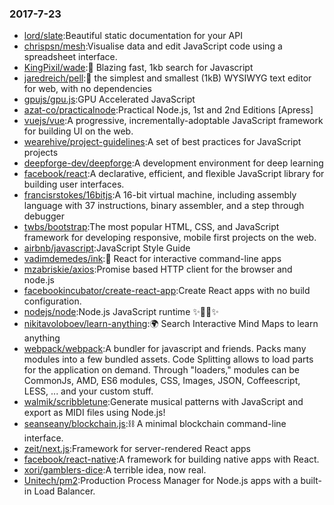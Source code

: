 ### 2017-7-23 
* [lord/slate](https://github.com//lord/slate):Beautiful static documentation for your API 
* [chrispsn/mesh](https://github.com//chrispsn/mesh):Visualise data and edit JavaScript code using a spreadsheet interface. 
* [KingPixil/wade](https://github.com//KingPixil/wade):🌊 Blazing fast, 1kb search for Javascript 
* [jaredreich/pell](https://github.com//jaredreich/pell):📝 the simplest and smallest (1kB) WYSIWYG text editor for web, with no dependencies 
* [gpujs/gpu.js](https://github.com//gpujs/gpu.js):GPU Accelerated JavaScript 
* [azat-co/practicalnode](https://github.com//azat-co/practicalnode):Practical Node.js, 1st and 2nd Editions [Apress] 
* [vuejs/vue](https://github.com//vuejs/vue):A progressive, incrementally-adoptable JavaScript framework for building UI on the web. 
* [wearehive/project-guidelines](https://github.com//wearehive/project-guidelines):A set of best practices for JavaScript projects 
* [deepforge-dev/deepforge](https://github.com//deepforge-dev/deepforge):A development environment for deep learning 
* [facebook/react](https://github.com//facebook/react):A declarative, efficient, and flexible JavaScript library for building user interfaces. 
* [francisrstokes/16bitjs](https://github.com//francisrstokes/16bitjs):A 16-bit virtual machine, including assembly language with 37 instructions, binary assembler, and a step through debugger 
* [twbs/bootstrap](https://github.com//twbs/bootstrap):The most popular HTML, CSS, and JavaScript framework for developing responsive, mobile first projects on the web. 
* [airbnb/javascript](https://github.com//airbnb/javascript):JavaScript Style Guide 
* [vadimdemedes/ink](https://github.com//vadimdemedes/ink):🌈 React for interactive command-line apps 
* [mzabriskie/axios](https://github.com//mzabriskie/axios):Promise based HTTP client for the browser and node.js 
* [facebookincubator/create-react-app](https://github.com//facebookincubator/create-react-app):Create React apps with no build configuration. 
* [nodejs/node](https://github.com//nodejs/node):Node.js JavaScript runtime ✨🐢🚀✨ 
* [nikitavoloboev/learn-anything](https://github.com//nikitavoloboev/learn-anything):🌍 Search Interactive Mind Maps to learn anything 
* [webpack/webpack](https://github.com//webpack/webpack):A bundler for javascript and friends. Packs many modules into a few bundled assets. Code Splitting allows to load parts for the application on demand. Through "loaders," modules can be CommonJs, AMD, ES6 modules, CSS, Images, JSON, Coffeescript, LESS, ... and your custom stuff. 
* [walmik/scribbletune](https://github.com//walmik/scribbletune):Generate musical patterns with JavaScript and export as MIDI files using Node.js! 
* [seanseany/blockchain.js](https://github.com//seanseany/blockchain.js):⛓️ A minimal blockchain command-line interface. 
* [zeit/next.js](https://github.com//zeit/next.js):Framework for server-rendered React apps 
* [facebook/react-native](https://github.com//facebook/react-native):A framework for building native apps with React. 
* [xori/gamblers-dice](https://github.com//xori/gamblers-dice):A terrible idea, now real. 
* [Unitech/pm2](https://github.com//Unitech/pm2):Production Process Manager for Node.js apps with a built-in Load Balancer. 
